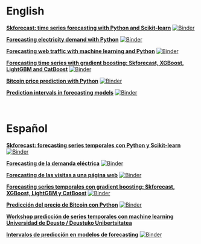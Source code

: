 <script src="https://kit.fontawesome.com/d20edc211b.js" crossorigin="anonymous"></script>

# English

<i class="fa-duotone fa-chart-line fa" style="font-size: 25px; color:#1DA1F2;"></i>  [**Skforecast: time series forecasting with Python and Scikit-learn**](https://www.cienciadedatos.net/documentos/py27-time-series-forecasting-python-scikitlearn.html)      [![Binder](https://mybinder.org/badge_logo.svg)](https://mybinder.org/v2/gh/JoaquinAmatRodrigo/skforecast/master?labpath=examples%2Ftime-series-forecasting-python-scikitlearn.ipynb)

<i class="fa-duotone fa-lightbulb fa" style="font-size: 25px; color:#fcea2b;"></i> [**Forecasting electricity demand with Python**](https://www.cienciadedatos.net/documentos/py29-forecasting-electricity-power-demand-python.html)  [![Binder](https://mybinder.org/badge_logo.svg)](https://mybinder.org/v2/gh/JoaquinAmatRodrigo/skforecast/master?labpath=examples%2Fforecasting-electricity-power-demand-python.ipynb)

<i class="fa-duotone fa-rss fa" style="font-size: 25px; color:#666666;"></i> [**Forecasting web traffic with machine learning and Python**](https://www.cienciadedatos.net/documentos/py37-forecasting-web-traffic-machine-learning.html)  [![Binder](https://mybinder.org/badge_logo.svg)](https://mybinder.org/v2/gh/JoaquinAmatRodrigo/skforecast/master?labpath=examples%2Fforecasting-web-traffic-machine-learning.ipynb)

<i class="fa-solid fa-bicycle fa" style="font-size: 25px; color:#00cc99;"></i> [**Forecasting time series with gradient boosting: Skforecast, XGBoost, LightGBM and CatBoost**](https://www.cienciadedatos.net/documentos/py39-forecasting-time-series-with-skforecast-xgboost-lightgbm-catboost.html) [![Binder](https://mybinder.org/badge_logo.svg)](https://mybinder.org/v2/gh/JoaquinAmatRodrigo/skforecast/master?labpath=examples%2Fforecasting-time-series-with-skforecast-xgboost-lightgbm-catboost.ipynb)

<i class="fa-brands fa-bitcoin fa" style="font-size: 25px; color:#f7931a;"></i> [**Bitcoin price prediction with Python**](https://www.cienciadedatos.net/documentos/py41-forecasting-cryptocurrency-bitcoin-machine-learning-python.html) [![Binder](https://mybinder.org/badge_logo.svg)](https://mybinder.org/v2/gh/JoaquinAmatRodrigo/skforecast/master?labpath=examples%2Fforecasting-cryptocurrency-bitcoin-machine-learning-python.ipynb) 

<i class="fa-light fa-chart-line fa" style="font-size: 25px; color:#f26e1d;"></i>  [**Prediction intervals in forecasting models**](https://www.cienciadedatos.net/documentos/py42-forecasting-prediction-intervals-machine-learning.html) [![Binder](https://mybinder.org/badge_logo.svg)](https://mybinder.org/v2/gh/JoaquinAmatRodrigo/skforecast/master?labpath=examples%2Fforecasting-prediction-intervals-machine-learning.ipynb)


<br>

# Español

<i class="fa-duotone fa-chart-line fa" style="font-size: 25px; color:#1DA1F2;"></i> [**Skforecast: forecasting series temporales con Python y Scikit-learn**](https://www.cienciadedatos.net/documentos/py27-forecasting-series-temporales-python-scikitlearn.html)      [![Binder](https://mybinder.org/badge_logo.svg)](https://mybinder.org/v2/gh/JoaquinAmatRodrigo/skforecast/master?labpath=examples%2Fforecasting-series-temporales-python-scikitlearn.ipynb)

<i class="fa-duotone fa-lightbulb fa" style="font-size: 25px; color:#fcea2b;"></i> [**Forecasting de la demanda eléctrica**](https://www.cienciadedatos.net/documentos/py29-forecasting-demanda-energia-electrica-python.html)      [![Binder](https://mybinder.org/badge_logo.svg)](https://mybinder.org/v2/gh/JoaquinAmatRodrigo/skforecast/master?labpath=examples%2Fforecasting-demanda-energia-electrica-python.ipynb)

<i class="fa-duotone fa-rss fa" style="font-size: 25px; color:#666666;"></i>  [**Forecasting de las visitas a una página web**](https://www.cienciadedatos.net/documentos/py37-forecasting-visitas-web-machine-learning.html)      [![Binder](https://mybinder.org/badge_logo.svg)](https://mybinder.org/v2/gh/JoaquinAmatRodrigo/skforecast/master?labpath=examples%2Fforecasting-visitas-web-machine-learning.ipynb)

<i class="fa-solid fa-bicycle fa" style="font-size: 25px; color:#00cc99;"></i> [**Forecasting series temporales con gradient boosting: Skforecast, XGBoost, LightGBM y CatBoost**](https://www.cienciadedatos.net/documentos/py39-forecasting-series-temporales-con-skforecast-xgboost-lightgbm-catboost.html)      [![Binder](https://mybinder.org/badge_logo.svg)](https://mybinder.org/v2/gh/JoaquinAmatRodrigo/skforecast/master?labpath=examples%2Fforecasting-series-temporales-con-skforecast-xgboost-lightgbm-catboost.ipynb)

<i class="fa-brands fa-bitcoin fa" style="font-size: 25px; color:#f7931a;"></i> [**Predicción del precio de Bitcoin con Python**](https://www.cienciadedatos.net/documentos/py41-forecasting-criptomoneda-bitcoin-machine-learning-python.html)      [![Binder](https://mybinder.org/badge_logo.svg)](https://mybinder.org/v2/gh/JoaquinAmatRodrigo/skforecast/master?labpath=examples%2Fforecasting-criptomoneda-bitcoin-machine-learning-python.ipynb)

<i class="fa-brands fa-youtube" style="font-size: 25px; color:#c4302b;"></i> [**Workshop predicción de series temporales con machine learning 
Universidad de Deusto / Deustuko Unibertsitatea**](https://youtu.be/MlktVhReO0E)

<i class="fa-light fa-chart-line fa" style="font-size: 25px; color:#f26e1d;"></i>  [**Intervalos de predicción en modelos de forecasting**](https://www.cienciadedatos.net/documentos/py42-intervalos-prediccion-modelos-forecasting-machine-learning.html)      [![Binder](https://mybinder.org/badge_logo.svg)](https://mybinder.org/v2/gh/JoaquinAmatRodrigo/skforecast/master?labpath=examples%2Fintervalos-prediccion-modelos-forecasting-machine-learning.ipynb)
